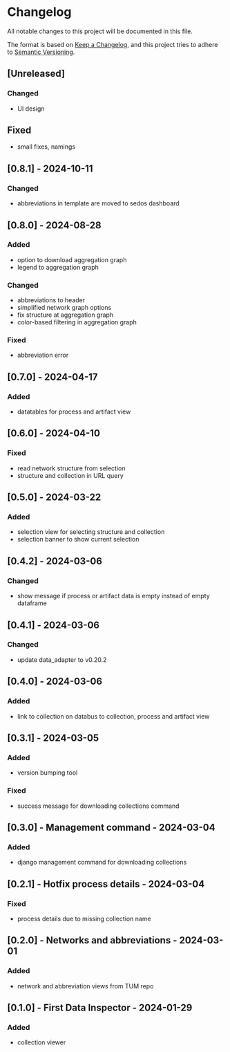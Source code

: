 # Changelog
All notable changes to this project will be documented in this file.

The format is based on [Keep a Changelog](https://keepachangelog.com/en/1.0.0/),
and this project tries to adhere to [Semantic Versioning](https://semver.org/spec/v2.0.0.html).

## [Unreleased]
### Changed
- UI design

## Fixed
- small fixes, namings

## [0.8.1] - 2024-10-11
### Changed
- abbreviations in template are moved to sedos dashboard

## [0.8.0] - 2024-08-28
### Added
- option to download aggregation graph
- legend to aggregation graph

### Changed
- abbreviations to header
- simplified network graph options
- fix structure at aggregation graph
- color-based filtering in aggregation graph

### Fixed
- abbreviation error

## [0.7.0] - 2024-04-17
### Added
- datatables for process and artifact view

## [0.6.0] - 2024-04-10
### Fixed
- read network structure from selection
- structure and collection in URL query

## [0.5.0] - 2024-03-22
### Added
- selection view for selecting structure and collection
- selection banner to show current selection

## [0.4.2] - 2024-03-06
### Changed
- show message if process or artifact data is empty instead of empty dataframe

## [0.4.1] - 2024-03-06
### Changed
- update data_adapter to v0.20.2

## [0.4.0] - 2024-03-06
### Added
- link to collection on databus to collection, process and artifact view

## [0.3.1] - 2024-03-05
### Added
- version bumping tool

### Fixed
- success message for downloading collections command

## [0.3.0] - Management command - 2024-03-04
### Added
- django management command for downloading collections

## [0.2.1] - Hotfix process details - 2024-03-04
### Fixed
- process details due to missing collection name

## [0.2.0] - Networks and abbreviations - 2024-03-01
### Added
- network and abbreviation views from TUM repo

## [0.1.0] - First Data Inspector - 2024-01-29
### Added
- collection viewer

